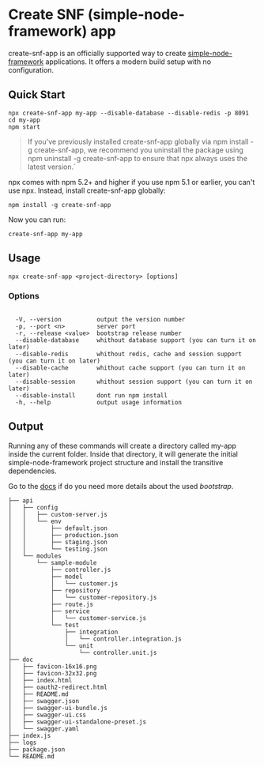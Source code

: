 # Create SNF (simple-node-framework) app

create-snf-app is an officially supported way to create [simple-node-framework](https://github.com/diogolmenezes/simple-node-framework) applications. It offers a modern build setup with no configuration.

## Quick Start

```shell
npx create-snf-app my-app --disable-database --disable-redis -p 8091
cd my-app
npm start
```

>If you've previously installed create-snf-app globally via npm install -g create-snf-app, we recommend you uninstall the package using npm uninstall -g create-snf-app to ensure that npx always uses the latest version.`

npx comes with npm 5.2+ and higher if you use npm 5.1 or earlier, you can't use npx. Instead, install create-snf-app globally:

`npm install -g create-snf-app`

Now you can run:

`create-snf-app my-app`

## Usage

`npx create-snf-app <project-directory> [options]`

### Options

```shell

  -V, --version          output the version number
  -p, --port <n>         server port
  -r, --release <value>  bootstrap release number
  --disable-database     whithout database support (you can turn it on later)
  --disable-redis        whithout redis, cache and session support (you can turn it on later)
  --disable-cache        whithout cache support (you can turn it on later)
  --disable-session      whithout session support (you can turn it on later)
  --disable-install      dont run npm install
  -h, --help             output usage information
```

## Output

Running any of these commands will create a directory called my-app inside the current folder. Inside that directory, it will generate the initial simple-node-framework project structure and install the transitive dependencies.

Go to the [docs](https://github.com/diogolmenezes/simple-node-bootstrap) if do you need more details about the used *bootstrap*.

```shell
├── api
│   ├── config
│   │   ├── custom-server.js
│   │   └── env
│   │       ├── default.json
│   │       ├── production.json
│   │       ├── staging.json
│   │       └── testing.json
│   └── modules
│       └── sample-module
│           ├── controller.js
│           ├── model
│           │   └── customer.js
│           ├── repository
│           │   └── customer-repository.js
│           ├── route.js
│           ├── service
│           │   └── customer-service.js
│           └── test
│               ├── integration
│               │   └── controller.integration.js
│               └── unit
│                   └── controller.unit.js
├── doc
│   ├── favicon-16x16.png
│   ├── favicon-32x32.png
│   ├── index.html
│   ├── oauth2-redirect.html
│   ├── README.md
│   ├── swagger.json
│   ├── swagger-ui-bundle.js
│   ├── swagger-ui.css
│   ├── swagger-ui-standalone-preset.js
│   └── swagger.yaml
├── index.js
├── logs
├── package.json
└── README.md
```